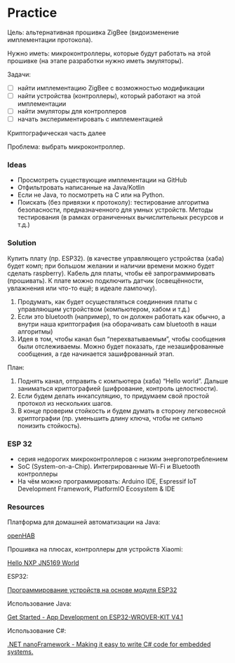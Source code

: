 # Practice

Цель: альтернативная прошивка ZigBee (видоизменение имплементации протокола).

Нужно иметь: микроконтроллеры, которые будут работать на этой прошивке (на этапе разработки нужно иметь эмуляторы).

Задачи:

- [ ]  найти имплементацию ZigBee с возможностью модификации
- [ ]  найти устройства (контроллеры), который работают на этой имплементации
- [ ]  найти эмуляторы для контроллеров
- [ ]  начать экспериментировать с имплементацией

Криптографическая часть далее

Проблема: выбрать микроконтроллер.

### Ideas

- Просмотреть существующие имплементации на GitHub
- Отфильтровать написанные на Java/Kotlin
- Если не Java, то посмотреть на C или на Python.
- Поискать (без привязки к протоколу): тестирование алгоритма безопасности, предназначенного для умных устройств. Методы тестирования (в рамках ограниченных вычислительных ресурсов и т.д.)

### Solution

Купить плату (пр. ESP32). (в качестве управляющего устройства (хаба) будет комп; при большом желании и наличии времени можно будет сделать raspberry). Кабель для платы, чтобы её запрограммировать (прошивать). К плате можно подключить датчик (освещённости, увлажнения или что-то ещё; в идеале лампочку).

1. Продумать, как будет осуществляться соединения платы с управляющим устройством (компьютером, хабом и т.д.)
2. Если это bluetooth (например), то он должен работать как обычно, а внутри наша криптография (на оборачивать сам bluetooth в наши алгоритмы)
3. Идея в том, чтобы канал был “перехватываемым”, чтобы сообщения были отслеживаемы. Можно будет показать, где незашифрованные сообщения, а где начинается зашифрованный этап.

План:

1. Поднять канал, отправить с компьютера (хаба) “Hello world”. Дальше заниматься криптографией (шифрование, контроль целостности).
2. Если будем делать инкапсуляцию, то придумаем свой простой протокол из нескольких шагов.
3. В конце проверим стойкость и будем думать в сторону легковесной криптографии (пр. уменьшить длину ключа, чтобы не сильно понизить стойкость).

### ESP 32

- серия недорогих микроконтроллеров с низким энергопотреблением
- SoC (System-on-a-Chip). Интегрированные Wi-Fi и Bluetooth контроллеры
- На чём можно программировать: Arduino IDE, Espressif IoT Development Framework, PlatformIO Ecosystem & IDE

### Resources

Платформа для домашней автоматизации на Java:

[openHAB](https://www.openhab.org/)

Прошивка на плюсах, контроллеры для устройств Xiaomi:

[Hello NXP JN5169 World](https://habr.com/ru/post/547374/)

ESP32:

[Программирование устройств на основе модуля ESP32](https://habr.com/ru/company/epam_systems/blog/522730/)

Использование Java:

[Get Started - App Development on ESP32-WROVER-KIT V4.1](https://developer.microej.com/create-your-first-application/get-started-app-development-on-espressif-esp32-wroverkit-v41/)

Использование C#:

[.NET nanoFramework - Making it easy to write C# code for embedded systems.](https://www.nanoframework.net/)